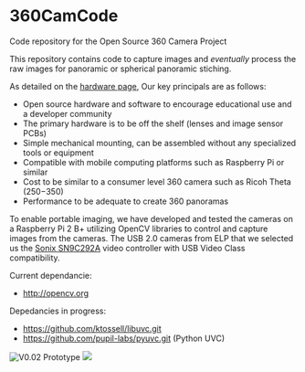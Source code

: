 # 360CamCode
Code repository for the Open Source 360 Camera Project

This repository contains code to capture images and _eventually_ process the raw images for panoramic or spherical panoramic stiching. 

As detailed on the [hardware page](https://github.com/Open360cam/360CamHardware/blob/gh-pages/README.md),
Our key principals are as follows:
* Open source hardware and software to encourage educational use and a developer community
* The primary hardware is to be off the shelf (lenses and image sensor PCBs)
* Simple mechanical mounting, can be assembled without any specialized tools or equipment
* Compatible with mobile computing platforms such as Raspberry Pi or similar
* Cost to be similar to a consumer level 360 camera such as Ricoh Theta ($250-$350)
* Performance to be adequate to create 360 panoramas 

To enable portable imaging, we have developed and tested the cameras on a Raspberry Pi 2 B+ utilizing OpenCV libraries to control and capture images from the cameras. The USB 2.0 cameras from ELP that we selected us the [Sonix SN9C292A](http://www.sonix.com.tw/article-en-995-7860) video controller with USB Video Class compatibility. 

Current dependancie:

* http://opencv.org
 
Depedancies in progress:
* https://github.com/ktossell/libuvc.git
* https://github.com/pupil-labs/pyuvc.git  (Python UVC)

![V0.02 Prototype](http://i.imgur.com/UVtXb0tm.jpg?1)
![](http://i.imgur.com/9lv8rzXm.jpg)
